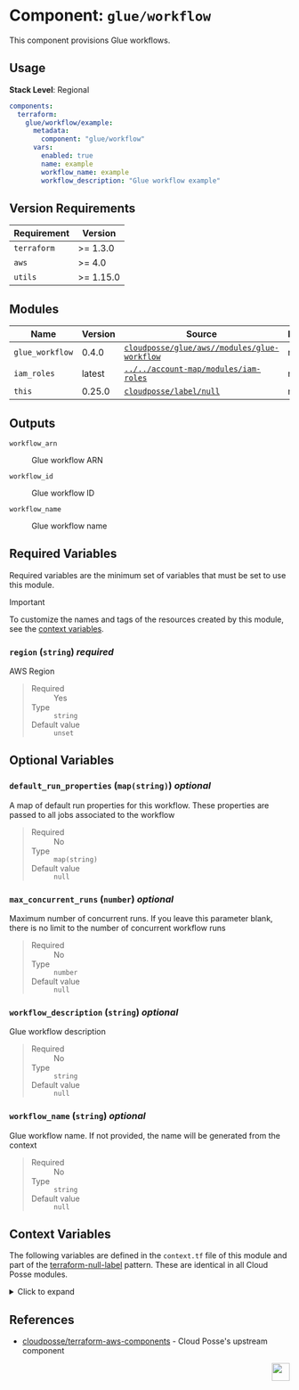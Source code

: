 # Component: `glue/workflow`

This component provisions Glue workflows.

## Usage

**Stack Level**: Regional

```yaml
components:
  terraform:
    glue/workflow/example:
      metadata:
        component: "glue/workflow"
      vars:
        enabled: true
        name: example
        workflow_name: example
        workflow_description: "Glue workflow example"
```

<!-- prettier-ignore-start -->
<!-- BEGINNING OF PRE-COMMIT-TERRAFORM DOCS HOOK -->



## Version Requirements

| Requirement | Version |
| --- | --- |
| `terraform` | >= 1.3.0 |
| `aws` | >= 4.0 |
| `utils` | >= 1.15.0 |




## Modules

Name | Version | Source | Description
--- | --- | --- | ---
`glue_workflow` | 0.4.0 | [`cloudposse/glue/aws//modules/glue-workflow`](https://registry.terraform.io/modules/cloudposse/glue/aws/modules/glue-workflow/0.4.0) | n/a
`iam_roles` | latest | [`../../account-map/modules/iam-roles`](https://registry.terraform.io/modules/../../account-map/modules/iam-roles/) | n/a
`this` | 0.25.0 | [`cloudposse/label/null`](https://registry.terraform.io/modules/cloudposse/label/null/0.25.0) | n/a




## Outputs

<dl>
  <dt><code>workflow_arn</code></dt>
  <dd>

  
  Glue workflow ARN<br/>

  </dd>
  <dt><code>workflow_id</code></dt>
  <dd>

  
  Glue workflow ID<br/>

  </dd>
  <dt><code>workflow_name</code></dt>
  <dd>

  
  Glue workflow name<br/>

  </dd>
</dl>

## Required Variables

Required variables are the minimum set of variables that must be set to use this module.

> [!IMPORTANT]
>
> To customize the names and tags of the resources created by this module, see the [context variables](#context-variables).
>
### `region` (`string`) <i>required</i>


AWS Region<br/>

>
> <dl>
>   <dt>Required</dt>
>   <dd>Yes</dd>
>   <dt>Type</dt>
>   <dd>
>   <code>string</code>
>   </dd>
>
>   <dt>Default value</dt>
>   <dd>
>   <code>unset</code>
>   </dd>
> </dl>
>



## Optional Variables
### `default_run_properties` (`map(string)`) <i>optional</i>


A map of default run properties for this workflow. These properties are passed to all jobs associated to the workflow<br/>

>
> <dl>
>   <dt>Required</dt>
>   <dd>No</dd>
>   <dt>Type</dt>
>   <dd>
>   <code>map(string)</code>
>   </dd>
>
>   <dt>Default value</dt>
>   <dd>
>   <code>null</code>
>   </dd>
> </dl>
>


### `max_concurrent_runs` (`number`) <i>optional</i>


Maximum number of concurrent runs. If you leave this parameter blank, there is no limit to the number of concurrent workflow runs<br/>

>
> <dl>
>   <dt>Required</dt>
>   <dd>No</dd>
>   <dt>Type</dt>
>   <dd>
>   <code>number</code>
>   </dd>
>
>   <dt>Default value</dt>
>   <dd>
>   <code>null</code>
>   </dd>
> </dl>
>


### `workflow_description` (`string`) <i>optional</i>


Glue workflow description<br/>

>
> <dl>
>   <dt>Required</dt>
>   <dd>No</dd>
>   <dt>Type</dt>
>   <dd>
>   <code>string</code>
>   </dd>
>
>   <dt>Default value</dt>
>   <dd>
>   <code>null</code>
>   </dd>
> </dl>
>


### `workflow_name` (`string`) <i>optional</i>


Glue workflow name. If not provided, the name will be generated from the context<br/>

>
> <dl>
>   <dt>Required</dt>
>   <dd>No</dd>
>   <dt>Type</dt>
>   <dd>
>   <code>string</code>
>   </dd>
>
>   <dt>Default value</dt>
>   <dd>
>   <code>null</code>
>   </dd>
> </dl>
>



## Context Variables

The following variables are defined in the `context.tf` file of this module and part of the [terraform-null-label](https://registry.terraform.io/modules/cloudposse/label/null) pattern. These are identical in all Cloud Posse modules.

<details>
<summary>Click to expand</summary>


### `additional_tag_map` (`map(string)`) <i>optional</i>


Additional key-value pairs to add to each map in `tags_as_list_of_maps`. Not added to `tags` or `id`.<br/>
This is for some rare cases where resources want additional configuration of tags<br/>
and therefore take a list of maps with tag key, value, and additional configuration.<br/>
<br/>

>
> <dl>
>   <dt>Required</dt>
>   <dd>No</dd>
>   <dt>Type</dt>
>   <dd>
>   <code>map(string)</code>
>   </dd>
>
>   <dt>Default value</dt>
>   <dd>
>   <code>{}</code>
>   </dd>
> </dl>
>


### `attributes` (`list(string)`) <i>optional</i>


ID element. Additional attributes (e.g. `workers` or `cluster`) to add to `id`,<br/>
in the order they appear in the list. New attributes are appended to the<br/>
end of the list. The elements of the list are joined by the `delimiter`<br/>
and treated as a single ID element.<br/>
<br/>

>
> <dl>
>   <dt>Required</dt>
>   <dd>No</dd>
>   <dt>Type</dt>
>   <dd>
>   <code>list(string)</code>
>   </dd>
>
>   <dt>Default value</dt>
>   <dd>
>   <code>[]</code>
>   </dd>
> </dl>
>


### `context` (`any`) <i>optional</i>


Single object for setting entire context at once.<br/>
See description of individual variables for details.<br/>
Leave string and numeric variables as `null` to use default value.<br/>
Individual variable settings (non-null) override settings in context object,<br/>
except for attributes, tags, and additional_tag_map, which are merged.<br/>
<br/>

>
> <dl>
>   <dt>Required</dt>
>   <dd>No</dd>
>   <dt>Type</dt>
>   <dd>
>   <code>any</code>
>   </dd>
>
>   <dt>Default value</dt>
>   <dd>
>   
>
>   ```hcl
>   {
>     "additional_tag_map": {},
>     "attributes": [],
>     "delimiter": null,
>     "descriptor_formats": {},
>     "enabled": true,
>     "environment": null,
>     "id_length_limit": null,
>     "label_key_case": null,
>     "label_order": [],
>     "label_value_case": null,
>     "labels_as_tags": [
>       "unset"
>     ],
>     "name": null,
>     "namespace": null,
>     "regex_replace_chars": null,
>     "stage": null,
>     "tags": {},
>     "tenant": null
>   }
>   ```
>
>   </dd>
> </dl>
>


### `delimiter` (`string`) <i>optional</i>


Delimiter to be used between ID elements.<br/>
Defaults to `-` (hyphen). Set to `""` to use no delimiter at all.<br/>
<br/>

>
> <dl>
>   <dt>Required</dt>
>   <dd>No</dd>
>   <dt>Type</dt>
>   <dd>
>   <code>string</code>
>   </dd>
>
>   <dt>Default value</dt>
>   <dd>
>   <code>null</code>
>   </dd>
> </dl>
>


### `descriptor_formats` (`any`) <i>optional</i>


Describe additional descriptors to be output in the `descriptors` output map.<br/>
Map of maps. Keys are names of descriptors. Values are maps of the form<br/>
`{<br/>
   format = string<br/>
   labels = list(string)<br/>
}`<br/>
(Type is `any` so the map values can later be enhanced to provide additional options.)<br/>
`format` is a Terraform format string to be passed to the `format()` function.<br/>
`labels` is a list of labels, in order, to pass to `format()` function.<br/>
Label values will be normalized before being passed to `format()` so they will be<br/>
identical to how they appear in `id`.<br/>
Default is `{}` (`descriptors` output will be empty).<br/>
<br/>

>
> <dl>
>   <dt>Required</dt>
>   <dd>No</dd>
>   <dt>Type</dt>
>   <dd>
>   <code>any</code>
>   </dd>
>
>   <dt>Default value</dt>
>   <dd>
>   <code>{}</code>
>   </dd>
> </dl>
>


### `enabled` (`bool`) <i>optional</i>


Set to false to prevent the module from creating any resources<br/>

>
> <dl>
>   <dt>Required</dt>
>   <dd>No</dd>
>   <dt>Type</dt>
>   <dd>
>   <code>bool</code>
>   </dd>
>
>   <dt>Default value</dt>
>   <dd>
>   <code>null</code>
>   </dd>
> </dl>
>


### `environment` (`string`) <i>optional</i>


ID element. Usually used for region e.g. 'uw2', 'us-west-2', OR role 'prod', 'staging', 'dev', 'UAT'<br/>

>
> <dl>
>   <dt>Required</dt>
>   <dd>No</dd>
>   <dt>Type</dt>
>   <dd>
>   <code>string</code>
>   </dd>
>
>   <dt>Default value</dt>
>   <dd>
>   <code>null</code>
>   </dd>
> </dl>
>


### `id_length_limit` (`number`) <i>optional</i>


Limit `id` to this many characters (minimum 6).<br/>
Set to `0` for unlimited length.<br/>
Set to `null` for keep the existing setting, which defaults to `0`.<br/>
Does not affect `id_full`.<br/>
<br/>

>
> <dl>
>   <dt>Required</dt>
>   <dd>No</dd>
>   <dt>Type</dt>
>   <dd>
>   <code>number</code>
>   </dd>
>
>   <dt>Default value</dt>
>   <dd>
>   <code>null</code>
>   </dd>
> </dl>
>


### `label_key_case` (`string`) <i>optional</i>


Controls the letter case of the `tags` keys (label names) for tags generated by this module.<br/>
Does not affect keys of tags passed in via the `tags` input.<br/>
Possible values: `lower`, `title`, `upper`.<br/>
Default value: `title`.<br/>
<br/>

>
> <dl>
>   <dt>Required</dt>
>   <dd>No</dd>
>   <dt>Type</dt>
>   <dd>
>   <code>string</code>
>   </dd>
>
>   <dt>Default value</dt>
>   <dd>
>   <code>null</code>
>   </dd>
> </dl>
>


### `label_order` (`list(string)`) <i>optional</i>


The order in which the labels (ID elements) appear in the `id`.<br/>
Defaults to ["namespace", "environment", "stage", "name", "attributes"].<br/>
You can omit any of the 6 labels ("tenant" is the 6th), but at least one must be present.<br/>
<br/>

>
> <dl>
>   <dt>Required</dt>
>   <dd>No</dd>
>   <dt>Type</dt>
>   <dd>
>   <code>list(string)</code>
>   </dd>
>
>   <dt>Default value</dt>
>   <dd>
>   <code>null</code>
>   </dd>
> </dl>
>


### `label_value_case` (`string`) <i>optional</i>


Controls the letter case of ID elements (labels) as included in `id`,<br/>
set as tag values, and output by this module individually.<br/>
Does not affect values of tags passed in via the `tags` input.<br/>
Possible values: `lower`, `title`, `upper` and `none` (no transformation).<br/>
Set this to `title` and set `delimiter` to `""` to yield Pascal Case IDs.<br/>
Default value: `lower`.<br/>
<br/>

>
> <dl>
>   <dt>Required</dt>
>   <dd>No</dd>
>   <dt>Type</dt>
>   <dd>
>   <code>string</code>
>   </dd>
>
>   <dt>Default value</dt>
>   <dd>
>   <code>null</code>
>   </dd>
> </dl>
>


### `labels_as_tags` (`set(string)`) <i>optional</i>


Set of labels (ID elements) to include as tags in the `tags` output.<br/>
Default is to include all labels.<br/>
Tags with empty values will not be included in the `tags` output.<br/>
Set to `[]` to suppress all generated tags.<br/>
**Notes:**<br/>
  The value of the `name` tag, if included, will be the `id`, not the `name`.<br/>
  Unlike other `null-label` inputs, the initial setting of `labels_as_tags` cannot be<br/>
  changed in later chained modules. Attempts to change it will be silently ignored.<br/>
<br/>

>
> <dl>
>   <dt>Required</dt>
>   <dd>No</dd>
>   <dt>Type</dt>
>   <dd>
>   <code>set(string)</code>
>   </dd>
>
>   <dt>Default value</dt>
>   <dd>
>   
>
>   ```hcl
>   [
>     "default"
>   ]
>   ```
>
>   </dd>
> </dl>
>


### `name` (`string`) <i>optional</i>


ID element. Usually the component or solution name, e.g. 'app' or 'jenkins'.<br/>
This is the only ID element not also included as a `tag`.<br/>
The "name" tag is set to the full `id` string. There is no tag with the value of the `name` input.<br/>
<br/>

>
> <dl>
>   <dt>Required</dt>
>   <dd>No</dd>
>   <dt>Type</dt>
>   <dd>
>   <code>string</code>
>   </dd>
>
>   <dt>Default value</dt>
>   <dd>
>   <code>null</code>
>   </dd>
> </dl>
>


### `namespace` (`string`) <i>optional</i>


ID element. Usually an abbreviation of your organization name, e.g. 'eg' or 'cp', to help ensure generated IDs are globally unique<br/>

>
> <dl>
>   <dt>Required</dt>
>   <dd>No</dd>
>   <dt>Type</dt>
>   <dd>
>   <code>string</code>
>   </dd>
>
>   <dt>Default value</dt>
>   <dd>
>   <code>null</code>
>   </dd>
> </dl>
>


### `regex_replace_chars` (`string`) <i>optional</i>


Terraform regular expression (regex) string.<br/>
Characters matching the regex will be removed from the ID elements.<br/>
If not set, `"/[^a-zA-Z0-9-]/"` is used to remove all characters other than hyphens, letters and digits.<br/>
<br/>

>
> <dl>
>   <dt>Required</dt>
>   <dd>No</dd>
>   <dt>Type</dt>
>   <dd>
>   <code>string</code>
>   </dd>
>
>   <dt>Default value</dt>
>   <dd>
>   <code>null</code>
>   </dd>
> </dl>
>


### `stage` (`string`) <i>optional</i>


ID element. Usually used to indicate role, e.g. 'prod', 'staging', 'source', 'build', 'test', 'deploy', 'release'<br/>

>
> <dl>
>   <dt>Required</dt>
>   <dd>No</dd>
>   <dt>Type</dt>
>   <dd>
>   <code>string</code>
>   </dd>
>
>   <dt>Default value</dt>
>   <dd>
>   <code>null</code>
>   </dd>
> </dl>
>


### `tags` (`map(string)`) <i>optional</i>


Additional tags (e.g. `{'BusinessUnit': 'XYZ'}`).<br/>
Neither the tag keys nor the tag values will be modified by this module.<br/>
<br/>

>
> <dl>
>   <dt>Required</dt>
>   <dd>No</dd>
>   <dt>Type</dt>
>   <dd>
>   <code>map(string)</code>
>   </dd>
>
>   <dt>Default value</dt>
>   <dd>
>   <code>{}</code>
>   </dd>
> </dl>
>


### `tenant` (`string`) <i>optional</i>


ID element _(Rarely used, not included by default)_. A customer identifier, indicating who this instance of a resource is for<br/>

>
> <dl>
>   <dt>Required</dt>
>   <dd>No</dd>
>   <dt>Type</dt>
>   <dd>
>   <code>string</code>
>   </dd>
>
>   <dt>Default value</dt>
>   <dd>
>   <code>null</code>
>   </dd>
> </dl>
>



</details>
<!-- END OF PRE-COMMIT-TERRAFORM DOCS HOOK -->
<!-- prettier-ignore-end -->

## References

- [cloudposse/terraform-aws-components](https://github.com/cloudposse/terraform-aws-components/tree/main/modules/glue/workflow) -
  Cloud Posse's upstream component

[<img src="https://cloudposse.com/logo-300x69.svg" height="32" align="right"/>](https://cpco.io/component)
